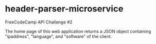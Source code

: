 # header-parser-microservice
FreeCodeCamp API Challenge #2

The home page of this web application returns a JSON object containing "ipaddress", "language", and "software" of the client.
